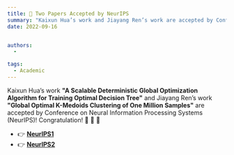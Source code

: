 ```yaml
---
title: 🎉 Two Papers Accepted by NeurIPS
summary: "Kaixun Hua’s work and Jiayang Ren’s work are accepted by Conference on Neural Information Processing Systems (NeurIPS)!"
date: 2022-09-16


authors:
  - 

tags:
  - Academic
---
```


Kaixun Hua’s work **"A Scalable Deterministic Global Optimization Algorithm for Training Optimal Decision Tree"** and Jiayang Ren’s work **"Global Optimal K-Medoids Clustering of One Million Samples"** are accepted by Conference on Neural Information Processing Systems (NeurIPS)! Congratulation! 🎉 🎉 🎉 

- 👉 [**NeurIPS1**](https://openreview.net/forum?id=-Oh_TKISy89)
- 👉 [**NeurIPS2**](https://openreview.net/forum?id=SrwrRP3yfq8)

 
 
